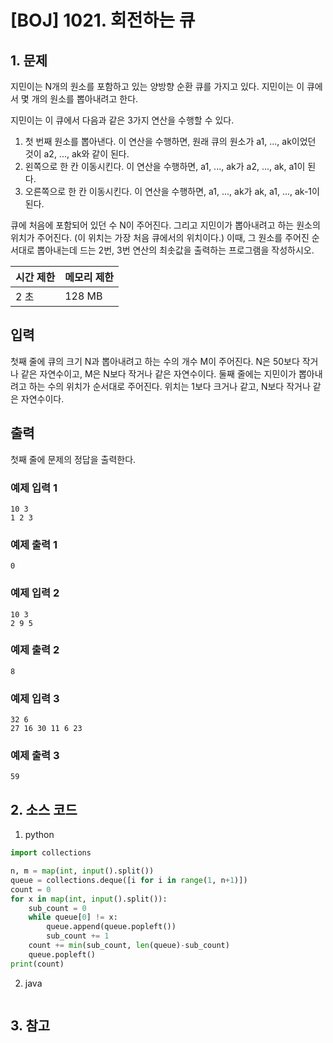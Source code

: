 # [BOJ] 1021. 회전하는 큐

## 1. 문제

지민이는 N개의 원소를 포함하고 있는 양방향 순환 큐를 가지고 있다. 지민이는 이 큐에서 몇 개의 원소를 뽑아내려고 한다.

지민이는 이 큐에서 다음과 같은 3가지 연산을 수행할 수 있다.

1. 첫 번째 원소를 뽑아낸다. 이 연산을 수행하면, 원래 큐의 원소가 a1, ..., ak이었던 것이 a2, ..., ak와 같이 된다.
2. 왼쪽으로 한 칸 이동시킨다. 이 연산을 수행하면, a1, ..., ak가 a2, ..., ak, a1이 된다.
3. 오른쪽으로 한 칸 이동시킨다. 이 연산을 수행하면, a1, ..., ak가 ak, a1, ..., ak-1이 된다.

큐에 처음에 포함되어 있던 수 N이 주어진다. 그리고 지민이가 뽑아내려고 하는 원소의 위치가 주어진다. (이 위치는 가장 처음 큐에서의 위치이다.) 이때, 그 원소를 주어진 순서대로 뽑아내는데 드는 2번, 3번 연산의 최솟값을 출력하는 프로그램을 작성하시오.


| 시간 제한 | 메모리 제한 |
|:------|:-------| 
| 2 초   | 128 MB |


## 입력

첫째 줄에 큐의 크기 N과 뽑아내려고 하는 수의 개수 M이 주어진다. N은 50보다 작거나 같은 자연수이고, M은 N보다 작거나 같은 자연수이다. 둘째 줄에는 지민이가 뽑아내려고 하는 수의 위치가 순서대로 주어진다. 위치는 1보다 크거나 같고, N보다 작거나 같은 자연수이다.


## 출력

첫째 줄에 문제의 정답을 출력한다.

### 예제 입력 1

```
10 3
1 2 3
```

### 예제 출력 1

```
0
```


### 예제 입력 2

```
10 3
2 9 5
```

### 예제 출력 2

```
8
```


### 예제 입력 3

```
32 6
27 16 30 11 6 23
```

### 예제 출력 3

```
59
```

## 2. 소스 코드

1. python

```python
import collections

n, m = map(int, input().split())
queue = collections.deque([i for i in range(1, n+1)])
count = 0
for x in map(int, input().split()):
    sub_count = 0
    while queue[0] != x:
        queue.append(queue.popleft())
        sub_count += 1
    count += min(sub_count, len(queue)-sub_count)
    queue.popleft()
print(count)
```

2. java

```java

```


## 3. 참고

```

```



